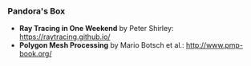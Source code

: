 ### Pandora's Box

- **Ray Tracing in One Weekend** by Peter Shirley: https://raytracing.github.io/
- **Polygon Mesh Processing** by Mario Botsch et al.: http://www.pmp-book.org/
